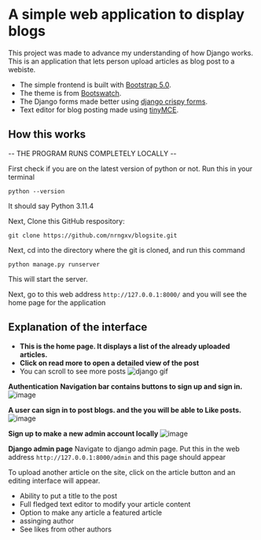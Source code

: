 # A simple web application to display blogs
This project was made to advance my understanding of how Django works. This is an application that lets person upload articles as blog post to a webiste.
- The simple frontend is built with [Bootstrap 5.0](https://getbootstrap.com/docs/5.0/getting-started/introduction/).
- The theme is from [Bootswatch](https://bootswatch.com/). 
- The Django forms made better using [django crispy forms](https://pypi.org/project/django-crispy-forms/). 
- Text editor for blog posting made using [tinyMCE](https://django-tinymce.readthedocs.io/en/latest/installation.html).

## How this works
-- THE PROGRAM RUNS COMPLETELY LOCALLY --

First check if you are on the latest version of python or not. Run this in your terminal
```
python --version
```
It should say Python 3.11.4

Next, Clone this GitHub respository:
```
git clone https://github.com/nrngxv/blogsite.git
```

Next, cd into the directory where the git is cloned, and run this command
```
python manage.py runserver
```
This will start the server.

Next, go to this web address ```http://127.0.0.1:8000/``` and you will see the home page for the application

## Explanation of the interface
- **This is the home page. It displays a list of the already uploaded articles.**
- **Click on read more to open a detailed view of the post**
- You can scroll to see more posts
![django gif](https://github.com/user-attachments/assets/b8c7c496-fa97-47b8-b217-5fb4b3541567)


**Authentication**
**Navigation bar contains buttons to sign up and sign in.**
![image](https://github.com/user-attachments/assets/ed6f8a49-087b-4d4d-9fe6-ddd8f1abb0d0)

**A user can sign in to post blogs. and the you will be able to Like posts.**
![image](https://github.com/user-attachments/assets/29051ec2-d690-418f-97e0-dff0041f26ff)

**Sign up to make a new admin account locally**
![image](https://github.com/user-attachments/assets/7f24b421-ba41-4f31-ac94-947661bb537f)


**Django admin page**
Navigate to django admin page. Put this in the web address ```http://127.0.0.1:8000/admin``` and this page should appear

To upload another article on the site, click on the article button and an editing interface will appear.
- Ability to put a title to the post
- Full fledged text editor to modify your article content
- Option to make any article a featured article
- assinging author
- See likes from other authors
